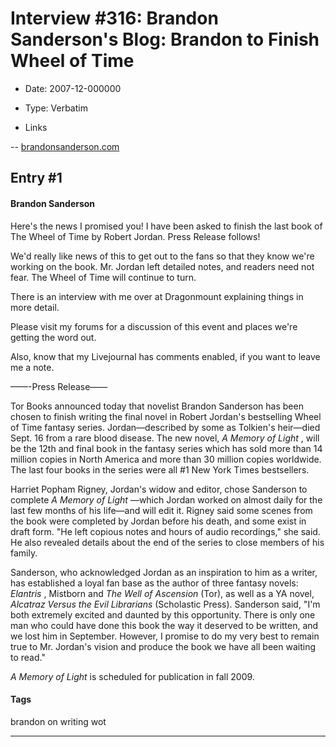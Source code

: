 # Interview #316: Brandon Sanderson's Blog: Brandon to Finish Wheel of Time

- Date: 2007-12-000000

- Type: Verbatim

- Links

-- [brandonsanderson.com](http://www.brandonsanderson.com/blog/585/Brandon-to-Finish-Wheel-of-Time)


## Entry #1

#### Brandon Sanderson

Here's the news I promised you! I have been asked to finish the last book of The Wheel of Time by Robert Jordan. Press Release follows!

We'd really like news of this to get out to the fans so that they know we're working on the book. Mr. Jordan left detailed notes, and readers need not fear. The Wheel of Time will continue to turn.

There is an interview with me over at Dragonmount explaining things in more detail.

Please visit my forums for a discussion of this event and places we're getting the word out.

Also, know that my Livejournal has comments enabled, if you want to leave me a note.

——-Press Release——

Tor Books announced today that novelist Brandon Sanderson has been chosen to finish writing the final novel in Robert Jordan's bestselling Wheel of Time fantasy series. Jordan—described by some as Tolkien's heir—died Sept. 16 from a rare blood disease. The new novel,
*A Memory of Light*
, will be the 12th and final book in the fantasy series which has sold more than 14 million copies in North America and more than 30 million copies worldwide. The last four books in the series were all #1 New York Times bestsellers.

Harriet Popham Rigney, Jordan's widow and editor, chose Sanderson to complete
*A Memory of Light*
—which Jordan worked on almost daily for the last few months of his life—and will edit it. Rigney said some scenes from the book were completed by Jordan before his death, and some exist in draft form. "He left copious notes and hours of audio recordings," she said. He also revealed details about the end of the series to close members of his family.

Sanderson, who acknowledged Jordan as an inspiration to him as a writer, has established a loyal fan base as the author of three fantasy novels:
*Elantris*
, Mistborn and
*The Well of Ascension*
(Tor), as well as a YA novel,
*Alcatraz Versus the Evil Librarians*
(Scholastic Press). Sanderson said, "I'm both extremely excited and daunted by this opportunity. There is only one man who could have done this book the way it deserved to be written, and we lost him in September. However, I promise to do my very best to remain true to Mr. Jordan's vision and produce the book we have all been waiting to read."

*A Memory of Light*
is scheduled for publication in fall 2009.

#### Tags

brandon on writing wot


---

